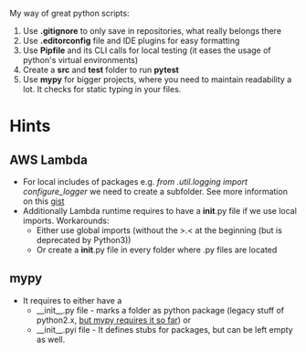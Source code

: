 My way of great python scripts:


1. Use **.gitignore** to only save in repositories, what really belongs there
1. Use **.editorconfig** file and IDE plugins for easy formatting
1. Use **Pipfile** and its CLI calls for local testing (it eases the usage of python's virtual environments)
1. Create a **src** and **test** folder to run **pytest**
1. Use **mypy** for bigger projects, where you need to maintain readability a lot. It checks for static typing in your files.


# Hints

## AWS Lambda
* For local includes of packages e.g. *from .util.logging import configure_logger* we need to create a subfolder. See more information on this [gist](https://gist.github.com/gene1wood/06a64ba80cf3fe886053f0ca6d375bc0)
* Additionally Lambda runtime requires to have a __init__.py file if we use local imports. Workarounds:
    * Either use global imports (without the >.< at the beginning (but is deprecated by Python3))
    * Or create a __init__.py file in every folder where .py files are located

## mypy
* It requires to either have a
    * \_\_init\_\_.py file - marks a folder as python package (legacy stuff of python2.x, [but mypy requires it so far](https://github.com/python/mypy/issues/1645)) or
    * \_\_init\_\_.pyi file - It defines stubs for packages, but can be left empty as well.
